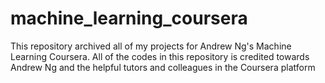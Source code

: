# machine_learning_coursera

This repository archived all of my projects for Andrew Ng's Machine Learning Coursera. All of the codes in this repository is credited towards Andrew Ng and the helpful tutors and colleagues in the Coursera platform
